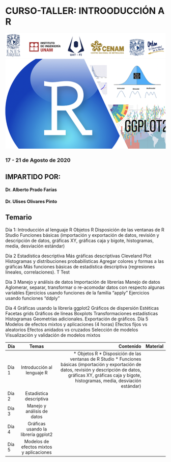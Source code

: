 # CURSO-TALLER: INTROODUCCIÓN A R

![alt text](figs/header.png)
![alt text](figs/r.png)

### 17 - 21 de Agosto de 2020 

## IMPARTIDO POR: 
#### Dr. Alberto Prado Farías 
#### Dr. Ulises Olivares Pinto

## Temario


Día 1: Introducción al lenguaje R 
Objetos R
Disposición de las ventanas de R Studio
Funciones básicas (importación y exportación de datos, revisión y descripción de datos, gráficas XY, gráficas caja y bigote, histogramas, media, desviación estándar)
 
Día 2 Estadística descriptiva 
Más gráficas descriptivas
Cleveland Plot
Histogramas y distribuciones probabilísticas
Agregar colores y formas a las gráficas
Más funciones básicas de estadística descriptiva (regresiones lineales, correlaciones).
T Test
 
Día 3 Manejo y análisis de datos
Importación de librerías
Manejo de datos
Aglomerar, separar, transformar o re-acomodar datos con respecto algunas variables
Ejercicios usando funciones de la familia “apply”
Ejercicios usando funciones “ddply”
 
Día 4 Gráficas usando la librería ggplot2
Gráficos de dispersión
Estéticas
Facetas
grids
Gráficos de líneas
Boxplots
Transformaciones estadísticas
Histogramas
Geometrías adicionales.
Exportación de gráficos.
Día 5 Modelos de efectos mixtos y aplicaciones (4 horas)
Efectos fijos vs aleatorios
Efectos anidados vs cruzados 
Selección de modelos
Visualización y validación de modelos mixtos


| Día        | Temas           | Contenido  |  Material   |
| ------------- |:-------------:         | -----:| -----:|
| Día 1      | Introducción al lenguaje R| * Objetos R * Disposición de las ventanas de R Studio * Funciones básicas (importación y exportación de datos, revisión y descripción de datos, gráficas XY, gráficas caja y bigote, histogramas, media, desviación estándar) |   |
| Día 2      | Estadística descriptiva  |  |    |
| Día 3      | Manejo y análisis de datos |  |   |
| Día 4      | Gráficas usando la librería ggplot2 |  |   |
| Día 5      | Modelos de efectos mixtos y aplicaciones |  |     |




